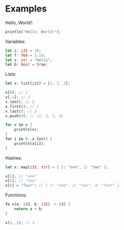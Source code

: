 # Examples

Hello, World!:

```rs
println("Hello, World!");
```

Variables:

```rs
let i: i32 = 10;
let f: f64 = 3.14;
let s: str = "Hello";
let b: bool = true;
```

Lists:

```rs
let x: list[i32] = [1, 2, 3];

x[0]; // 1
x[-1]; // 3
x.len(); // 3
x.first(); // 1
x.last(); // 3
x.push(4); // [1, 2, 3, 4]

for v in x {
    println(v);
}
for i in 0..x.len() {
    println(x[i]);
}
```

Hashes:

```rs
let x: map[i32, str] = { 1: "one", 2: "two" };

x[1]; // "one"
x[2]; // "two"
x[4] = "four"; // { 1: "one", 2: "two", 4: "four" }
```

Functions:

```rs
fn x(a: i32, b: i32) -> i32 {
    return a + b;
}

x(1, 2); // 3
```
